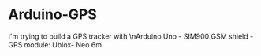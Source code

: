 # Arduino-GPS
I'm trying to build a GPS tracker with \nArduino Uno
    - SIM900 GSM shield
    - GPS module:   Ublox- Neo 6m 
